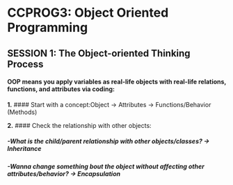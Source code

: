 # CCPROG3: Object Oriented Programming

## SESSION 1: The Object-oriented Thinking Process

#### OOP means you apply variables as real-life objects with real-life relations, functions, and attributes via coding: 


**1.** #### Start with a concept:Object -> Attributes -> Functions/Behavior (Methods) 


**2.** #### Check the relationship with other objects: 


##### -What is the child/parent relationship with other objects/classes? -> **Inheritance**


##### -Wanna change something bout the object without affecting other attributes/behavior? -> **Encapsulation**


#####

